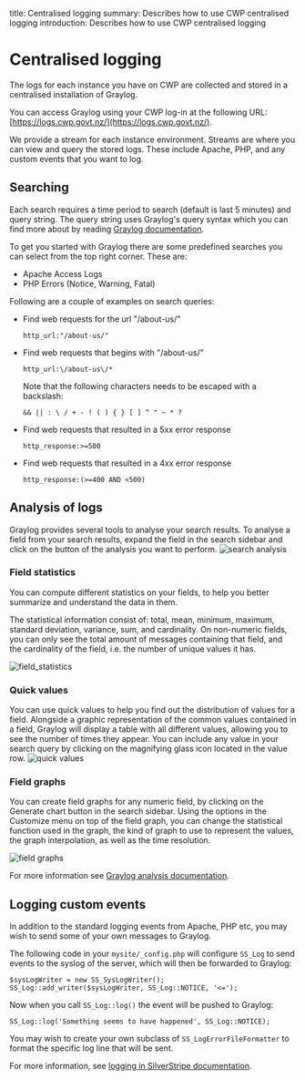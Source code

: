 title: Centralised logging
summary: Describes how to use CWP centralised logging
introduction: Describes how to use CWP centralised logging

# Centralised logging

The logs for each instance you have on CWP are collected and stored in a
centralised installation of Graylog.

You can access Graylog using your CWP log-in at the following URL:
[https://logs.cwp.govt.nz/](https://logs.cwp.govt.nz/).

We provide a stream for each instance environment. Streams are where
you can view and query the stored logs. These include Apache, PHP, and any
custom events that you want to log.

## Searching

Each search requires a time period to search (default is last 5 minutes) and
query string. The query string uses Graylog's query syntax which you can find
more about by reading [Graylog documentation](http://docs.graylog.org/en/latest/pages/queries.html).

To get you started with Graylog there are some predefined searches you can
select from the top right corner. These are:

* Apache Access Logs
* PHP Errors (Notice, Warning, Fatal)

Following are a couple of examples on search queries:

 - Find web requests for the url "/about-us/"

    `http_url:"/about-us/"`

 - Find web requests that begins with "/about-us/"

    `http_url:\/about-us\/*`

    Note that the following characters needs to be escaped with a backslash:

    `&& || : \ / + - ! ( ) { } [ ] ^ " ~ * ?`

 - Find web requests that resulted in a 5xx error response
 
    `http_response:>=500`

 - Find web requests that resulted in a 4xx error response

    `http_response:(>=400 AND <500)`
   

## Analysis of logs

Graylog provides several tools to analyse your search results. To analyse a 
field from your search results, expand the field in the search sidebar and click
on the button of the analysis you want to perform.
![search analysis](/_images/logs/search_analysis.png)

### Field statistics

You can compute different statistics on your fields, to help you better summarize and 
understand the data in them.

The statistical information consist of: total, mean, minimum, maximum, standard
deviation, variance, sum, and cardinality. On non-numeric fields, you can only
see the total amount of messages containing that field, and the cardinality of
the field, i.e. the number of unique values it has.

![field_statistics](/_images/logs/field_statistics.png)

### Quick values
You can use quick values to help you find out the distribution of values for a field. 
Alongside a graphic representation of the common values contained in a field, 
Graylog will display a table with all different values, allowing you to see the
number of times they appear. You can include any value in your search query by
clicking on the magnifying glass icon located in the value row.
![quick values](/_images/logs/quick_values.png)

### Field graphs
You can create field graphs for any numeric field, by clicking on the Generate
chart button in the search sidebar. Using the options in the Customize menu on
top of the field graph, you can change the statistical function used in the 
graph, the kind of graph to use to represent the values, the graph
interpolation, as well as the time resolution.

![field graphs](/_images/logs/field_graph.png)

For more information see [Graylog analysis documentation](http://docs.graylog.org/en/1.2/pages/queries.html#analysis).

## Logging custom events

In addition to the standard logging events from Apache, PHP etc, you may wish
to send some of your own messages to Graylog.

The following code in your `mysite/_config.php` will configure `SS_Log` to send
events to the syslog of the server, which will then be forwarded to Graylog:

    $sysLogWriter = new SS_SysLogWriter();
    SS_Log::add_writer($sysLogWriter, SS_Log::NOTICE, '<=');

Now when you call `SS_Log::log()` the event will be pushed to Graylog:

	SS_Log::log('Something seems to have happened', SS_Log::NOTICE);

You may wish to create your own subclass of `SS_LogErrorFileFormatter` to format
the specific log line that will be sent.

For more information, see [logging in SilverStripe documentation](https://docs.silverstripe.org/en/3.1/developer_guides/debugging/error_handling/).
